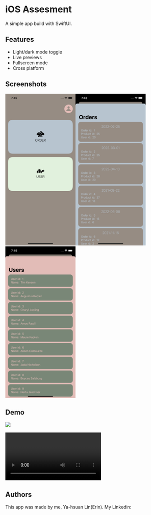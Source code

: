 
# iOS Assesment

A simple app build with SwiftUI.

## Features

- Light/dark mode toggle
- Live previews
- Fullscreen mode
- Cross platform


## Screenshots

<img src="https://github.com/40218010/EdvoraiOSTest/blob/main/images/SimulatorScreen%20Shot-1.png"  width="220" ><img src="https://github.com/40218010/EdvoraiOSTest/blob/main/images/SimulatorScreen%20Shot-2.png"  width="220" ><img src="https://github.com/40218010/EdvoraiOSTest/blob/main/images/SimulatorScreen%20Shot-3.png"  width="220" >




## Demo

<img src="https://github.com/40218010/EdvoraiOSTest/blob/main/images/ImagePicker.gif"  width="220" >

![gif](https://github.com/40218010/EdvoraiOSTest/blob/main/images/SimulatorScreen%20Recording.mp4)
## Authors

This app was made by me, Ya-hsuan Lin(Erin).
My Linkedin:
